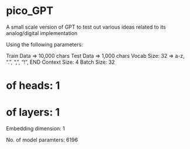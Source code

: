 # pico_GPT
A small scale version of GPT to test out various ideas related to its analog/digital implementation

Using the following parameters:

Train Data => 10,000 chars
Test Data => 1,000 chars
Vocab Size: 32 => a-z, “.”, “,”, “!”, END
Context Size: 4
Batch Size: 32
# of heads: 1
# of layers: 1
Embedding dimension: 1

No. of model paramters: 6196
